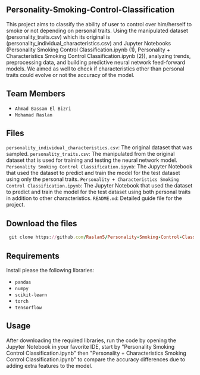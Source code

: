## Personality-Smoking-Control-Classification

This project aims to classify the ability of user to control over him/herself to smoke or not depending on personal traits. Using the manipulated dataset (personality_traits.csv) which its original is (personality_individual_characteristics.csv)
and Jupyter Notebooks (Personality Smoking Control Classification.ipynb (1), Personality + Characteristics Smoking Control Classification.ipynb (2)), analyzing trends, preprocessing data, and building predictive neural network feed-forward models.
We aimed as well to check if characteristics other than personal traits could evolve or not the accuracy of the model.

## Team Members
- `Ahmad Bassam El Bizri`
- `Mohamad Raslan`

## Files
 `personality_individual_characteristics.csv`: The original dataset that was sampled.
 `personality_traits.csv`: The manipulated from the original dataset that is used for training and testing the neural network model.
 `Personality Smoking Control Classification.ipynb`: The Jupyter Notebook that used the dataset to predict and train the model for the test dataset using only the personal traits.
 `Personality + Characteristics Smoking Control Classification.ipynb`: The Jupyter Notebook that used the dataset to predict and train the model for the test dataset using both personal traits in addition to other characteristics.
 `README.md`: Detailed guide file for the project.

 ## Download the files
 ```rb 
  git clone https://github.com/Raslan5/Personality-Smoking-Control-Classification.git
 ```
 ## Requirements
 Install please the following libraries:
  - `pandas`
  - `numpy`
  - `scikit-learn`
  - `torch`
  - `tensorflow`
 ## Usage
 After downloading the required libraries, run the code by opening the Jupyter Notebook in your favorite IDE, start by "Personality Smoking Control Classification.ipynb" then 
 "Personality + Characteristics Smoking Control Classification.ipynb" to compare the accuracy differences due to adding extra features to the model.
